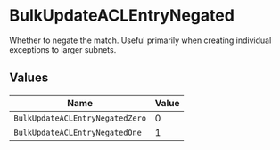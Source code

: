 # BulkUpdateACLEntryNegated

Whether to negate the match. Useful primarily when creating individual exceptions to larger subnets.


## Values

| Name                            | Value                           |
| ------------------------------- | ------------------------------- |
| `BulkUpdateACLEntryNegatedZero` | 0                               |
| `BulkUpdateACLEntryNegatedOne`  | 1                               |